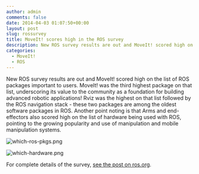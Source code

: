 ```yaml
---
author: admin
comments: false
date: 2014-04-03 01:07:50+00:00
layout: post
slug: rossurvey
title: MoveIt! scores high in the ROS survey
description: New ROS survey results are out and MoveIt! scored high on the list of ROS packages important to users.
categories:
  - MoveIt!
  - ROS
---
```


New ROS survey results are out and MoveIt! scored high on the list of ROS packages important to users. MoveIt! was the third highest package on that list, underscoring its value to the community as a foundation for building advanced robotic applications! Rviz was the highest on that list followed by the ROS navigation stack - these two packages are among the oldest software packages in ROS. Another point noting is that Arms and end-effectors also scored high on the list of hardware being used with ROS, pointing to the growing popularity and use of manipulation and mobile manipulation systems.

![which-ros-pkgs.png](http://www.ros.org/news/assets_c/2014/04/which-ros-pkgs-thumb-480x629-536.png)

![which-hardware.png](http://www.ros.org/news/assets_c/2014/04/which-hardware-thumb-480x353-506.png)

For complete details of the survey, [see the post on ros.org](http://www.ros.org/news/2014/04/ros-user-survey-the-results-are-in.html).
